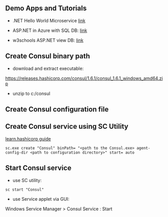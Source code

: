 ## Demo Apps and Tutorials

- .NET Hello World Microservice [link](https://dotnet.microsoft.com/learn/aspnet/microservice-tutorial/create)

- ASP.NET in Azure with SQL DB: [link](https://docs.microsoft.com/en-us/azure/app-service/app-service-web-tutorial-dotnet-sqldatabase)

- w3schools ASP.NET view DB: [link](https://www.w3schools.com/asp/webpages_database.asp)

## Create Consul binary path

- download and extract executable:

https://releases.hashicorp.com/consul/1.6.1/consul_1.6.1_windows_amd64.zip

- unzip to c:/consul

## Create Consul configuration file



## Create Consul service using SC Utility

[learn.hashicorp guide](https://learn.hashicorp.com/consul/datacenter-deploy/windows)

`sc.exe create "Consul" binPath= "<path to the Consul.exe> agent-config-dir <path to configuration directory>" start= auto`

## Start Consul service

- use SC utility:

`sc start "Consul"`

- use Service applet via GUI:

Windows Service Manager > Consul Service : Start